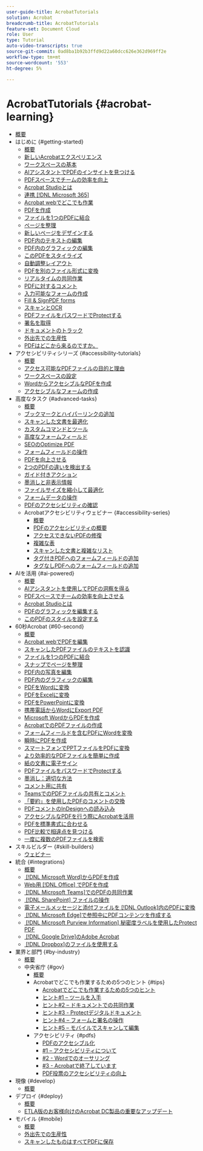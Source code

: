 ```yaml
---
user-guide-title: AcrobatTutorials
solution: Acrobat
breadcrumb-title: AcrobatTutorials
feature-set: Document Cloud
role: User
type: Tutorial
auto-video-transcripts: true
source-git-commit: 0ad8ba1b92b3ffd9d22a60dcc626e362d969ff2e
workflow-type: tm+mt
source-wordcount: '553'
ht-degree: 5%

---
```



# AcrobatTutorials {#acrobat-learning}

+ [概要](overview.md)
+ はじめに {#getting-started}
   + [概要](getting-started/getting-started-overview.md)
   + [新しいAcrobatエクスペリエンス](getting-started/new-workspace.md)
   + [ワークスペースの基本](getting-started/get-to-know-the-acrobat-dc-interface.md)
   + [AIアシスタントでPDFのインサイトを見つける](getting-started/ai-assistant.md)
   + [PDFスペースでチームの効率を向上](getting-started/pdf-spaces-legal.md)
   + [Acrobat Studioとは](getting-started/acrobat-studio.md)
   + [連携 [!DNL Microsoft 365]](https://experienceleague.adobe.com/docs/document-cloud-learn/acrobat-learning/integrations/integrate-overview.html?lang=ja#microsoft)
   + [Acrobat webでどこでも作業](getting-started/acrobatweb.md)
   + [PDFを作成](getting-started/create-pdf.md)
   + [ファイルを1つのPDFに結合](getting-started/combine-to-pdf.md)
   + [ページを整理](getting-started/organize.md)
   + [新しいページをデザインする](getting-started/add-custom-page.md)
   + [PDF内のテキストの編集](getting-started/edit-pdf.md)
   + [PDF内のグラフィックの編集](getting-started/edit-graphics.md)
   + [このPDFをスタイライズ](getting-started/stylize-this-pdf.md)
   + [自動調整レイアウト](getting-started/auto-adjust-layout.md)
   + [PDFを別のファイル形式に変換](getting-started/export-pdf.md)
   + [リアルタイムの共同作業](getting-started/collaborate.md)
   + [PDFに対するコメント](getting-started/comment-on-pdf-files.md)
   + [入力可能なフォームの作成](getting-started/create-fillable-forms.md)
   + [Fill &amp; SignPDF forms](getting-started/fill-and-sign.md)
   + [スキャンとOCR](getting-started/scan-and-ocr.md)
   + [PDFファイルをパスワードでProtectする](getting-started/password-protect.md)
   + [署名を取得](getting-started/signatures.md)
   + [ドキュメントのトラック](getting-started/track.md)
   + [外出先での生産性](getting-started/productivity.md)
   + [PDFはどこから来るのですか。](getting-started/where-do-pdfs-come-from.md)
+ アクセシビリティシリーズ {#accessibility-tutorials}
   + [概要](accessibility-series/accessibility-overview.md)
   + [アクセス可能なPDFファイルの目的と理由](accessibility-series/what-why-accessible-pdf.md)
   + [ワークスペースの設定](accessibility-series/set-up-workspace.md)
   + [WordからアクセシブルなPDFを作成](accessibility-series/create-accessible-from-word.md)
   + [アクセシブルなフォームの作成](accessibility-series/create-accessible-forms.md)
+ 高度なタスク {#advanced-tasks}
   + [概要](advanced-tasks/advanced-tasks-overview.md)
   + [ブックマークとハイパーリンクの追加](advanced-tasks/bookmarks.md)
   + [スキャンした文書を最適化](advanced-tasks/optimizescan.md)
   + [カスタムコマンドとツール](advanced-tasks/custom.md)
   + [高度なフォームフィールド](advanced-tasks/advancedforms.md)
   + [SEOのOptimize PDF](advanced-tasks/optimizeseo.md)
   + [フォームフィールドの操作](advanced-tasks/workforms.md)
   + [PDFを向上させる](advanced-tasks/enhance.md)
   + [2つのPDFの違いを検出する](advanced-tasks/compare.md)
   + [ガイド付きアクション](advanced-tasks/action.md)
   + [墨消しと非表示情報](advanced-tasks/redact.md)
   + [ファイルサイズを縮小して最適化](advanced-tasks/reduce.md)
   + [フォームデータの操作](advanced-tasks/formdata.md)
   + [PDFのアクセシビリティの確認](advanced-tasks/accessibility.md)
   + Acrobatアクセシビリティウェビナー {#accessibility-series}
      + [概要](advanced-tasks/accessibility-series.md)
      + [PDFのアクセシビリティの概要](advanced-tasks/accessibilitysession1.md)
      + [アクセスできないPDFの修復](advanced-tasks/accessibilitysession2.md)
      + [複雑な表](advanced-tasks/accessibilitysession3.md)
      + [スキャンした文書と複雑なリスト](advanced-tasks/accessibilitysession4.md)
      + [タグ付きPDFへのフォームフィールドの追加](advanced-tasks/accessibilitysession5.md)
      + [タグなしPDFへのフォームフィールドの追加](advanced-tasks/accessibilitysession6.md)
+ AIを活用 {#ai-powered}
   + [概要](ai-powered/ai-overview.md)
   + [AIアシスタントを使用してPDFの洞察を得る](https://experienceleague.adobe.com/ja/docs/document-cloud-learn/acrobat-learning/getting-started/ai-assistant)
   + [PDFスペースでチームの効率を向上させる](https://experienceleague.adobe.com/ja/docs/document-cloud-learn/acrobat-learning/getting-started/pdf-spaces-legal)
   + [Acrobat Studioとは](https://experienceleague.adobe.com/ja/docs/document-cloud-learn/acrobat-learning/getting-started/acrobat-studio)
   + [PDFのグラフィックを編集する](https://experienceleague.adobe.com/ja/docs/document-cloud-learn/acrobat-learning/getting-started/edit-graphics)
   + [このPDFのスタイルを設定する](https://experienceleague.adobe.com/ja/docs/document-cloud-learn/acrobat-learning/getting-started/stylize-this-pdf)
+ 60秒Acrobat {#60-second}
   + [概要](60-second/60-second-overview.md)
   + [Acrobat webでPDFを編集](60-second/edit.md)
   + [スキャンしたPDFファイルのテキストを認識](60-second/textrecognition.md)
   + [ファイルを1つのPDFに結合](60-second/combine-to-one-pdf.md)
   + [スナップでページを整理](60-second/organize.md)
   + [PDF内の写真を編集](60-second/editphoto.md)
   + [PDF内のグラフィックの編集](60-second/editgraphic.md)
   + [PDFをWordに変換](60-second/convert-pdf-word.md)
   + [PDFをExcelに変換](60-second/convert-pdf-excel.md)
   + [PDFをPowerPointに変換](60-second/convert-pdf-powerpoint.md)
   + [携帯電話からWordにExport PDF](60-second/exportwordphone.md)
   + [Microsoft WordからPDFを作成](60-second/word-to-pdf.md)
   + [AcrobatでのPDFファイルの作成](60-second/create-from-acrobat.md)
   + [フォームフィールドを含むPDFにWordを変換](60-second/wordform.md)
   + [瞬時にPDFを作成](60-second/photo.md)
   + [スマートフォンでPPTファイルをPDFに変換](60-second/phone.md)
   + [より効率的なPDFファイルを簡単に作成](60-second/optimize.md)
   + [紙の文書に電子サイン](60-second/sign.md)
   + [PDFファイルをパスワードでProtectする](60-second/protect.md)
   + [墨消し：適切な方法](60-second/redaction.md)
   + [コメント用に共有](60-second/share-comment.md)
   + [TeamsでのPDFファイルの共有とコメント](60-second/share-comment-teams.md)
   + [「要約」を使用したPDFのコメントの交換](60-second/summarize-comments.md)
   + [PDFコメントのInDesignへの読み込み](60-second/indesign.md)
   + [アクセシブルなPDFを行う際にAcrobatを活用](60-second/accessible.md)
   + [PDFを標準書式に合わせる](60-second/conform.md)
   + [PDF比較で相違点を見つける](60-second/compare.md)
   + [一度に複数のPDFファイルを検索](60-second/search.md)
+ スキルビルダー {#skill-builders}
   + [ウェビナー](skill-builder/skill-builder-webinars.md)
+ 統合 {#integrations}
   + [概要](integrate/integrate-overview.md)
   + [&#x200B; [!DNL Microsoft Word]からPDFを作成](integrate/createfromword.md)
   + [Web用 [!DNL Office] でPDFを作成](integrate/createofficeweb.md)
   + [&#x200B; [!DNL Microsoft Teams]でのPDFの共同作業](integrate/acrobatandteams.md)
   + [&#x200B; [!DNL SharePoint] ファイルの操作](integrate/acrobatandsp.md)
   + [電子メールメッセージと添付ファイルを [!DNL Outlook]内のPDFに変換](integrate/outlook.md)
   + [&#x200B; [!DNL Microsoft Edge]で参照中にPDFコンテンツを作成する](integrate/edge.md)
   + [&#x200B; [!DNL Microsoft Purview Information] 秘密度ラベルを使用したProtect PDF](integrate/microsoftsensitivitylabels.md)
   + [&#x200B; [!DNL Google Drive]のAdobe Acrobat](integrate/acrobatandgoogle.md)
   + [&#x200B; [!DNL Dropbox]のファイルを使用する](integrate/acrobat-dropbox.md)
+ 業界と部門 {#by-industry}
   + [概要](industry/industry-overview.md)
   + 中央省庁 {#gov}
      + [概要](industry/gov/gov-overview.md)
      + Acrobatでどこでも作業するための5つのヒント {#tips}
         + [Acrobatでどこでも作業するための5つのヒント](industry/gov/5-tips-for-working-anywhere-with-acrobat-dc-for-government.md)
         + [ヒント#1 – ツールを入手](industry/gov/get-your-tools.md)
         + [ヒント#2 – ドキュメントでの共同作業](industry/gov/collaborate-on-documents.md)
         + [ヒント#3 - Protectデジタルドキュメント](industry/gov/protect-digital-documents.md)
         + [ヒント#4 – フォームと署名の操作](industry/gov/work-with-forms-and-signatures.md)
         + [ヒント#5 – モバイルでスキャンして編集](industry/gov/scan-and-edit-on-mobile.md)
      + アクセシビリティ {#pdfs}
         + [PDFのアクセシブル化](industry/gov/making-pdfs-accessible.md)
         + [#1 – アクセシビリティについて](industry/gov/understanding-accessibility.md)
         + [#2 - Wordでのオーサリング](industry/gov/authoring-in-word.md)
         + [#3 - Acrobatで終了しています](industry/gov/finishing-in-acrobat.md)
         + [PDF投票のアクセシビリティの向上](industry/gov/making-pdf-ballots-accessible.md)
+ 現像 {#develop}
   + [概要](develop/develop-overview.md)
+ デプロイ {#deploy}
   + [概要](deploy/deploy-overview.md)
   + [ETLA版のお客様向けのAcrobat DC製品の重要なアップデート](deploy/signentitlementchanges.md)
+ モバイル {#mobile}
   + [概要](mobile/mobile-overview.md)
   + [外出先での生産性](https://experienceleague.adobe.com/docs/document-cloud-learn/acrobat-learning/getting-started/productivity.html?lang=ja)
   + [スキャンしたものはすべてPDFに保存](mobile/scan-mobile-app.md)
